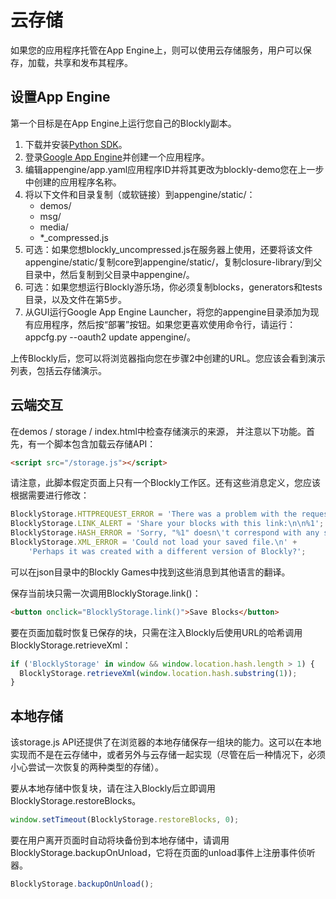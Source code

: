 # 云存储

如果您的应用程序托管在App Engine上，则可以使用云存储服务，用户可以保存，加载，共享和发布其程序。

## 设置App Engine

第一个目标是在App Engine上运行您自己的Blockly副本。

1. 下载并安装[Python SDK](https://cloud.google.com/appengine/downloads)。
2. 登录[Google App Engine](https://appengine.google.com/)并创建一个应用程序。
3. 编辑appengine/app.yaml应用程序ID并将其更改为blockly-demo您在上一步中创建的应用程序名称。
4. 将以下文件和目录复制（或软链接）到appengine/static/：
    * demos/
    * msg/
    * media/
    * *_compressed.js
5. 可选：如果您想blockly_uncompressed.js在服务器上使用，还要将该文件appengine/static/复制core到appengine/static/，复制closure-library/到父目录中，然后复制到父目录中appengine/。
6. 可选：如果您想运行Blockly游乐场，你必须复制blocks，generators和tests目录，以及文件在第5步。
7. 从GUI运行Google App Engine Launcher，将您的appengine目录添加为现有应用程序，然后按“部署”按钮。如果您更喜欢使用命令行，请运行：appcfg.py --oauth2 update appengine/。

上传Blockly后，您可以将浏览器指向您在步骤2中创建的URL。您应该会看到演示列表，包括云存储演示。

## 云端交互

在demos / storage / index.html中检查存储演示的来源， 并注意以下功能。首先，有一个脚本包含加载云存储API：

```html
<script src="/storage.js"></script>
```

请注意，此脚本假定页面上只有一个Blockly工作区。还有这些消息定义，您应该根据需要进行修改：

```js
BlocklyStorage.HTTPREQUEST_ERROR = 'There was a problem with the request.\n';
BlocklyStorage.LINK_ALERT = 'Share your blocks with this link:\n\n%1';
BlocklyStorage.HASH_ERROR = 'Sorry, "%1" doesn\'t correspond with any saved Blockly file.';
BlocklyStorage.XML_ERROR = 'Could not load your saved file.\n' +
    'Perhaps it was created with a different version of Blockly?';
```
可以在json目录中的Blockly Games中找到这些消息到其他语言的翻译。

保存当前块只需一次调用BlocklyStorage.link()：

```html
<button onclick="BlocklyStorage.link()">Save Blocks</button>
```

要在页面加载时恢复已保存的块，只需在注入Blockly后使用URL的哈希调用BlocklyStorage.retrieveXml：

```js
if ('BlocklyStorage' in window && window.location.hash.length > 1) {
  BlocklyStorage.retrieveXml(window.location.hash.substring(1));
}
```

## 本地存储

该storage.js API还提供了在浏览器的本地存储保存一组块的能力。这可以在本地实现而不是在云存储中，或者另外与云存储一起实现（尽管在后一种情况下，必须小心尝试一次恢复的两种类型的存储）。

要从本地存储中恢复块，请在注入Blockly后立即调用BlocklyStorage.restoreBlocks。

```js
window.setTimeout(BlocklyStorage.restoreBlocks, 0);
```

要在用户离开页面时自动将块备份到本地存储中，请调用BlocklyStorage.backupOnUnload，它将在页面的unload事件上注册事件侦听器。

```js
BlocklyStorage.backupOnUnload();
```

